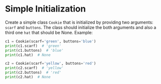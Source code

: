 # Simple Initialization

Create a simple class `Cookie` that is initialized by providing two arguments: `scarf` and `buttons`. The class should initialize the both arguments and also a third one `hat` that should be None. Example:

```python
c1 = Cookie(scarf='green', buttons='blue')
print(c1.scarf)  # 'green'
print(c1.buttons)  # 'blue'
print(c1.hat)  # None

c2 = Cookie(scarf='yellow', buttons='red')
print(c2.scarf)  # 'yellow'
print(c2.buttons)  # 'red'
print(c2.hat)  # None
```
